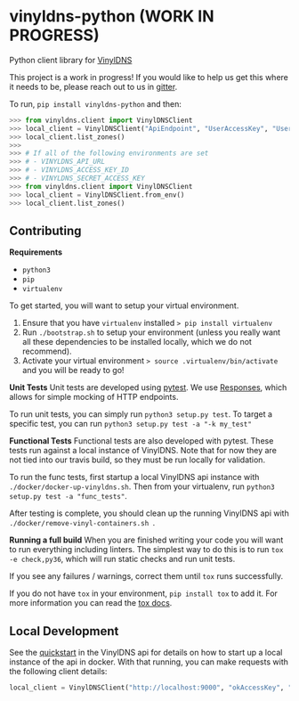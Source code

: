 # vinyldns-python (WORK IN PROGRESS)

Python client library for [VinylDNS](https://www.vinyldns.io/)

This project is a work in progress! If you would like to help us get this where it needs to be,
please reach out to us in [gitter](https://gitter.im/vinyldns/Lobby).

To run, `pip install vinyldns-python` and then:

```python
>>> from vinyldns.client import VinylDNSClient
>>> local_client = VinylDNSClient("ApiEndpoint", "UserAccessKey", "UserSecretKey")
>>> local_client.list_zones()
>>>
>>> # If all of the following environments are set
>>> # - VINYLDNS_API_URL
>>> # - VINYLDNS_ACCESS_KEY_ID
>>> # - VINYLDNS_SECRET_ACCESS_KEY
>>> from vinyldns.client import VinylDNSClient
>>> local_client = VinylDNSClient.from_env()
>>> local_client.list_zones()
```

## Contributing

**Requirements**

* `python3`
* `pip`
* `virtualenv`

To get started, you will want to setup your virtual environment.

1. Ensure that you have `virtualenv` installed `> pip install virtualenv`
1. Run `./bootstrap.sh` to setup your environment (unless you really want all these dependencies to be installed locally, which we do not recommend).
1. Activate your virtual environment `> source .virtualenv/bin/activate` and you will be ready to go!

**Unit Tests**
Unit tests are developed using [pytest](https://docs.pytest.org/en/latest/).  We use
[Responses](https://github.com/getsentry/responses), which allows for simple mocking of HTTP endpoints.

To run unit tests, you can simply run `python3 setup.py test`.  To target a specific test, you can
run `python3 setup.py test -a "-k my_test"`

**Functional Tests**
Functional tests are also developed with pytest. These tests run against a local instance of VinylDNS. Note that for now
they are not tied into our travis build, so they must be run locally for validation.

To run the func tests, first startup a local VinylDNS api instance with `./docker/docker-up-vinyldns.sh`. Then from
your virtualenv, run `python3 setup.py test -a "func_tests"`.

After testing is complete, you should clean up the running VinylDNS api with `./docker/remove-vinyl-containers.sh `.

**Running a full build**
When you are finished writing your code you will want to run everything including linters.  The
simplest way to do this is to run `tox -e check,py36`, which will run static checks and run unit tests.

If you see any failures / warnings, correct them until `tox` runs successfully.

If you do not have `tox` in your environment, `pip install tox` to add it.  For more information you can
read the [tox docs](https://tox.readthedocs.io/en/latest/index.html).

## Local Development
See the [quickstart](https://github.com/vinyldns/vinyldns/blob/master/README.md#quickstart) in the
VinylDNS api for details on how to start up a local instance of the api in docker. With that
running, you can make requests with the following client details:
```python
local_client = VinylDNSClient("http://localhost:9000", "okAccessKey", "okSecretKey")
``` 

